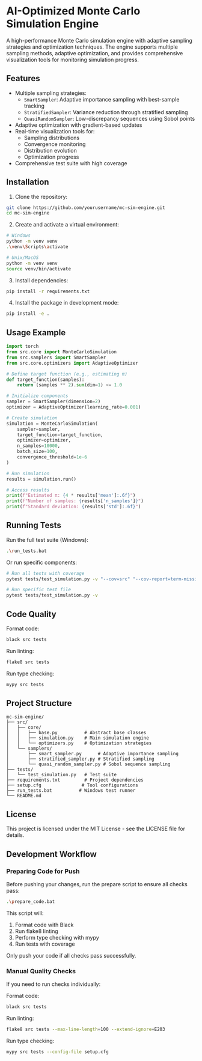 # AI-Optimized Monte Carlo Simulation Engine

A high-performance Monte Carlo simulation engine with adaptive sampling strategies and optimization techniques. The engine supports multiple sampling methods, adaptive optimization, and provides comprehensive visualization tools for monitoring simulation progress.

## Features

- Multiple sampling strategies:
  - `SmartSampler`: Adaptive importance sampling with best-sample tracking
  - `StratifiedSampler`: Variance reduction through stratified sampling
  - `QuasiRandomSampler`: Low-discrepancy sequences using Sobol points
- Adaptive optimization with gradient-based updates
- Real-time visualization tools for:
  - Sampling distributions
  - Convergence monitoring
  - Distribution evolution
  - Optimization progress
- Comprehensive test suite with high coverage

## Installation

1. Clone the repository:
```bash
git clone https://github.com/yourusername/mc-sim-engine.git
cd mc-sim-engine
```

2. Create and activate a virtual environment:
```bash
# Windows
python -m venv venv
.\venv\Scripts\activate

# Unix/MacOS
python -m venv venv
source venv/bin/activate
```

3. Install dependencies:
```bash
pip install -r requirements.txt
```

4. Install the package in development mode:
```bash
pip install -e .
```

## Usage Example

```python
import torch
from src.core import MonteCarloSimulation
from src.samplers import SmartSampler
from src.core.optimizers import AdaptiveOptimizer

# Define target function (e.g., estimating π)
def target_function(samples):
    return (samples ** 2).sum(dim=1) <= 1.0

# Initialize components
sampler = SmartSampler(dimension=2)
optimizer = AdaptiveOptimizer(learning_rate=0.001)

# Create simulation
simulation = MonteCarloSimulation(
    sampler=sampler,
    target_function=target_function,
    optimizer=optimizer,
    n_samples=10000,
    batch_size=100,
    convergence_threshold=1e-6
)

# Run simulation
results = simulation.run()

# Access results
print(f"Estimated π: {4 * results['mean']:.6f}")
print(f"Number of samples: {results['n_samples']}")
print(f"Standard deviation: {results['std']:.6f}")
```

## Running Tests

Run the full test suite (Windows):
```bash
.\run_tests.bat
```

Or run specific components:
```bash
# Run all tests with coverage
pytest tests/test_simulation.py -v "--cov=src" "--cov-report=term-missing"

# Run specific test file
pytest tests/test_simulation.py -v
```

## Code Quality

Format code:
```bash
black src tests
```

Run linting:
```bash
flake8 src tests
```

Run type checking:
```bash
mypy src tests
```

## Project Structure

```
mc-sim-engine/
├── src/
│   ├── core/
│   │   ├── base.py          # Abstract base classes
│   │   ├── simulation.py    # Main simulation engine
│   │   └── optimizers.py    # Optimization strategies
│   └── samplers/
│       ├── smart_sampler.py      # Adaptive importance sampling
│       ├── stratified_sampler.py # Stratified sampling
│       └── quasi_random_sampler.py # Sobol sequence sampling
├── tests/
│   └── test_simulation.py   # Test suite
├── requirements.txt         # Project dependencies
├── setup.cfg               # Tool configurations
├── run_tests.bat          # Windows test runner
└── README.md
```

## License

This project is licensed under the MIT License - see the LICENSE file for details.

## Development Workflow

### Preparing Code for Push

Before pushing your changes, run the prepare script to ensure all checks pass:
```bash
.\prepare_code.bat
```

This script will:
1. Format code with Black
2. Run flake8 linting
3. Perform type checking with mypy
4. Run tests with coverage

Only push your code if all checks pass successfully.

### Manual Quality Checks

If you need to run checks individually:

Format code:
```bash
black src tests
```

Run linting:
```bash
flake8 src tests --max-line-length=100 --extend-ignore=E203
```

Run type checking:
```bash
mypy src tests --config-file setup.cfg
```